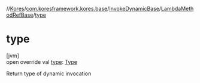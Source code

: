 //[Kores](../../../../index.md)/[com.koresframework.kores.base](../../index.md)/[InvokeDynamicBase](../index.md)/[LambdaMethodRefBase](index.md)/[type](type.md)

# type

[jvm]\
open override val [type](type.md): [Type](https://docs.oracle.com/javase/8/docs/api/java/lang/reflect/Type.html)

Return type of dynamic invocation
